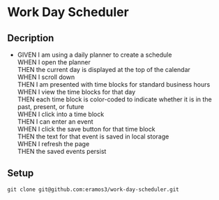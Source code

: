 # Work Day Scheduler

## Decription

* GIVEN I am using a daily planner to create a schedule<br>
WHEN I open the planner<br>
THEN the current day is displayed at the top of the calendar<br>
WHEN I scroll down<br>
THEN I am presented with time blocks for standard business hours<br>
WHEN I view the time blocks for that day<br>
THEN each time block is color-coded to indicate whether it is in the past, present, or future<br>
WHEN I click into a time block<br>
THEN I can enter an event<br>
WHEN I click the save button for that time block<br>
THEN the text for that event is saved in local storage<br>
WHEN I refresh the page<br>
THEN the saved events persist
## Setup
```
git clone git@github.com:eramos3/work-day-scheduler.git
```
<!-- [working deployed link recording]() -->

<!-- ![Work Day Scheduler Screenshot](./assets/images/scheduler.png) -->

<!-- [Work Day Scheduler page](https://eramos3.github.io/codequiz/) -->